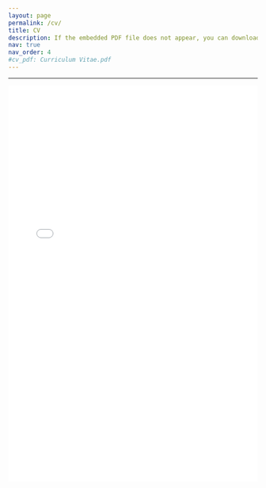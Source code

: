 ```yaml
---
layout: page
permalink: /cv/
title: CV
description: If the embedded PDF file does not appear, you can download it <a href='/assets/pdf/Curriculum Vitae.pdf'><u>here</u></a> for viewing.
nav: true
nav_order: 4
#cv_pdf: Curriculum Vitae.pdf
---
```

<hr>

<center>
<object data="/assets/pdf/Curriculum Vitae.pdf#view=FitH&pagemode=none" width="100%" height="800px" type="application/pdf">
    <embed src="/assets/pdf/Curriculum Vitae.pdf#view=FitH&pagemode=none" width="100%" height="800px" type="application/pdf" />
</object>
</center>
